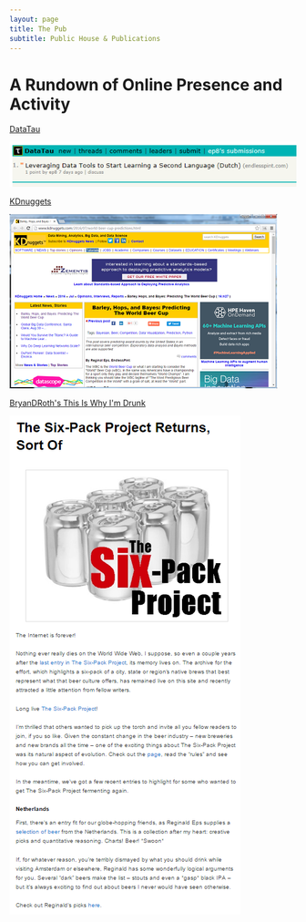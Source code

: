 ```yaml
---
layout: page
title: The Pub
subtitle: Public House & Publications
---
```


# A Rundown of Online Presence and Activity

<a href="http://www.datatau.com/" target="_blank">DataTau</a>

<a href="http://www.datatau.com/submitted?id=ep8" target="_blank">
<img src="/the-pub/img/datatau001.PNG " alt="DT-001" />
</a>

<a href="http://www.kdnuggets.com/" target="_blank">KDnuggets</a>

<a href="http://www.kdnuggets.com/2016/07/world-beer-cup-predictions.html" target="_blank">
<img src="/the-pub/img/kd_screenshot1_40per.png " alt="KD-001" />
</a>

<a href="https://thisiswhyimdrunk.wordpress.com" target="_blank">BryanDRoth's This Is Why I'm Drunk</a>

<a href="https://thisiswhyimdrunk.wordpress.com/2016/09/13/the-six-pack-project-returns-sort-of/#more-5979" target="_blank">
<img src="/the-pub/img/tiwid_post.PNG " alt="GP-001" />
</a>
